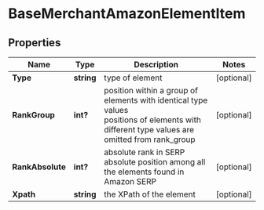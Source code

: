 # BaseMerchantAmazonElementItem


## Properties

| Name | Type | Description | Notes |
|------------ | ------------- | ------------- | -------------|
**Type** | **string** | type of element |[optional]|
**RankGroup** | **int?** | position within a group of elements with identical type values<br>positions of elements with different type values are omitted from rank_group |[optional]|
**RankAbsolute** | **int?** | absolute rank in SERP<br>absolute position among all the elements found in Amazon SERP |[optional]|
**Xpath** | **string** | the XPath of the element |[optional]|